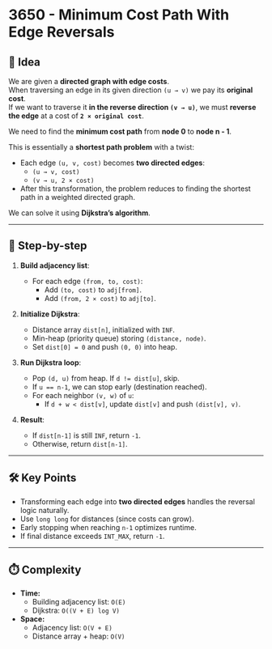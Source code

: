 # 3650 - Minimum Cost Path With Edge Reversals

## 🧠 Idea

We are given a **directed graph with edge costs**.  
When traversing an edge in its given direction `(u → v)` we pay its **original cost**.  
If we want to traverse it **in the reverse direction `(v → u)`**, we must **reverse the edge** at a cost of **`2 × original cost`**.  

We need to find the **minimum cost path** from **node 0** to **node n - 1**.

This is essentially a **shortest path problem** with a twist:  
- Each edge `(u, v, cost)` becomes **two directed edges**:
  - `(u → v, cost)`  
  - `(v → u, 2 × cost)`  
- After this transformation, the problem reduces to finding the shortest path in a weighted directed graph.  

We can solve it using **Dijkstra’s algorithm**.

---

## 🔁 Step-by-step

1. **Build adjacency list**:
   - For each edge `(from, to, cost)`:
     - Add `(to, cost)` to `adj[from]`.
     - Add `(from, 2 × cost)` to `adj[to]`.

2. **Initialize Dijkstra**:
   - Distance array `dist[n]`, initialized with `INF`.
   - Min-heap (priority queue) storing `(distance, node)`.
   - Set `dist[0] = 0` and push `(0, 0)` into heap.

3. **Run Dijkstra loop**:
   - Pop `(d, u)` from heap. If `d != dist[u]`, skip.
   - If `u == n-1`, we can stop early (destination reached).
   - For each neighbor `(v, w)` of `u`:
     - If `d + w < dist[v]`, update `dist[v]` and push `(dist[v], v)`.

4. **Result**:
   - If `dist[n-1]` is still `INF`, return `-1`.
   - Otherwise, return `dist[n-1]`.

---

## 🛠️ Key Points

- Transforming each edge into **two directed edges** handles the reversal logic naturally.
- Use `long long` for distances (since costs can grow).
- Early stopping when reaching `n-1` optimizes runtime.
- If final distance exceeds `INT_MAX`, return `-1`.

---

## ⏱️ Complexity

- **Time:**  
  - Building adjacency list: `O(E)`  
  - Dijkstra: `O((V + E) log V)`  
- **Space:**  
  - Adjacency list: `O(V + E)`  
  - Distance array + heap: `O(V)`  
